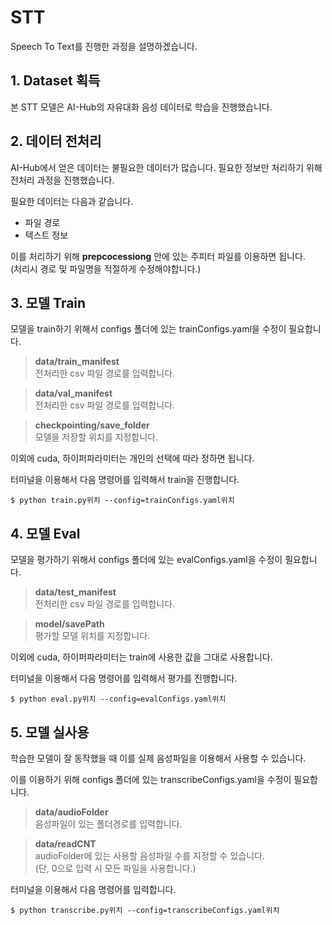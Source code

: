 # STT

Speech To Text를 진행한 과정을 설명하겠습니다.

## 1. Dataset 획득

본 STT 모델은 AI-Hub의 자유대화 음성 데이터로 학습을 진행했습니다.

## 2. 데이터 전처리

AI-Hub에서 얻은 데이터는 불필요한 데이터가 많습니다. 필요한 정보만 처리하기 위해
전처리 과정을 진행했습니다.

필요한 데이터는 다음과 같습니다.

- 파일 경로
- 텍스트 정보

이를 처리하기 위해 **prepcocessiong** 안에 있는 주피터 파일를 이용하면 됩니다.<br>(처리시 경로 및 파일명을 적절하게 수정해야합니다.)

## 3. 모델 Train

모델을 train하기 위해서 configs 폴더에 있는 trainConfigs.yaml을 수정이 필요합니다.

> **data/train_manifest** <br> 전처리한 csv 파일 경로를 입력합니다.

> **data/val_manifest** <br> 전처리한 csv 파일 경로를 입력합니다.

> **checkpointing/save_folder** <br> 모델을 저장할 위치를 지정합니다.

이외에 cuda, 하이퍼파라미터는 개인의 선택에 따라 정하면 됩니다.

터미널을 이용해서 다음 명령어를 입력해서 train을 진행합니다.

    $ python train.py위치 --config=trainConfigs.yaml위치

## 4. 모델 Eval

모델을 평가하기 위해서 configs 폴더에 있는 evalConfigs.yaml을 수정이 필요합니다.

> **data/test_manifest** <br> 전처리한 csv 파일 경로를 입력합니다.

> **model/savePath** <br> 평가할 모델 위치를 지정합니다.

이외에 cuda, 하이퍼파라미터는 train에 사용한 값을 그대로 사용합니다.

터미널을 이용해서 다음 명령어를 입력해서 평가를 진행합니다.

    $ python eval.py위치 --config=evalConfigs.yaml위치

## 5. 모델 실사용

학습한 모델이 잘 동작했을 때 이를 실제 음성파일을 이용해서 사용할 수 있습니다.

이를 이용하기 위해 configs 폴더에 있는 transcribeConfigs.yaml을 수정이 필요합니다.

> **data/audioFolder** <br> 음성파일이 있는 폴더경로를 입력합니다.

> **data/readCNT** <br> audioFolder에 있는 사용할 음성파일 수를 지정할 수 있습니다.<br>(단, 0으로 입력 시 모든 파일을 사용합니다.)

터미널을 이용해서 다음 명령어를 입력합니다.

    $ python transcribe.py위치 --config=transcribeConfigs.yaml위치
